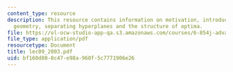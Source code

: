 ```yaml
---
content_type: resource
description: This resource contains information on motivation, introduction, definition,
  geometry, separating hyperplanes and the structure of optima.
file: https://ol-ocw-studio-app-qa.s3.amazonaws.com/courses/6-854j-advanced-algorithms-fall-2005/bf160d800c47e98a960f5c7771906e26_lec09_2003.pdf
file_type: application/pdf
resourcetype: Document
title: lec09_2003.pdf
uid: bf160d80-0c47-e98a-960f-5c7771906e26
---
```

